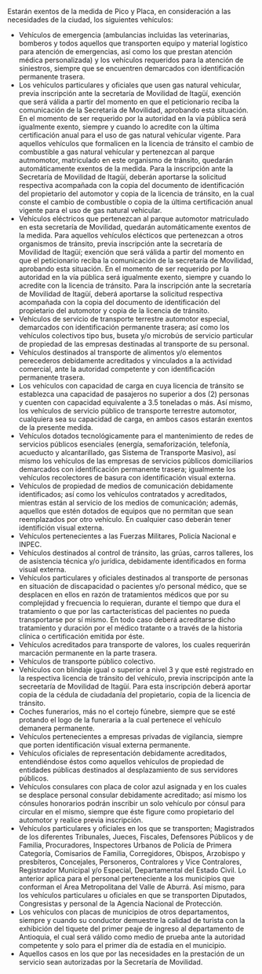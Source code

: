 Estarán exentos de la medida de Pico y Placa, en consideración a las necesidades de la ciudad, los siguientes vehículos:

- Vehículos de emergencia (ambulancias incluidas las veterinarias, bomberos y todos aquellos que transporten equipo y material logístico para atención de emergencias, así como los que prestan atención médica personalizada) y los vehículos requeridos para la atención de siniestros, siempre que se encuentren demarcados con identificación permanente trasera.
- Los vehículos particulares y oficiales que usen gas natural vehicular, previa inscripción ante la secretaría de Movilidad de Itagüí, exención que será válida a partir del momento en que el peticionario reciba la comunicación de la Secretaría de Movilidad, aprobando esta situación. En el momento de ser requerido por la autoridad en la vía pública será igualmente exento, siempre y cuando lo acredite con la última certificación anual para el uso de gas natural vehícular vigente. Para aquellos vehículos que formalicen en la licencia de tránsito el cambio de combustible a gas natural vehícular y pertenezcan al parque autmomotor, matriculado en este organismo de tránsito, quedarán automáticamente exentos de la medida. Para la inscripción ante la Secretaría de Movilidad de Itagüí, deberán aportarse la solicitud respectiva acompañada con la copia del documento de identificación del propietario del automotor y copia de la licencia de tránsito, en la cual conste el cambio de combustible o copia de la última certificación anual vigente para el uso de gas natural vehicular.
- Vehículos eléctricos que pertenezcan al parque automotor matriculado en esta secretaría de Movilidad, quedarán automáticamente exentos de la medida. Para aquellos vehículos elécticos que pertenezcan a otros organismos de tránsito, previa inscripción ante la secretaría de Movilidad de Itagüí; exención que será válida a partir del momento en que el peticionario reciba la comunicación de la secretaría de Movilidad, aprobando esta situación. En el momento de ser requerido por la autoridad en la vía pública será igualmente exento, siempre y cuando lo acredite con la licencia de tránsito. Para la inscripción ante la secretaría de Movilidad de Itagüí, deberá aportarse la solicitud respectiva acompañada con la copia del documento de identificación del propietario del automotor y copia de la licencia de tránsito.
- Vehículos de servicio de transporte terrestre automotor especial, demarcados con identificación permanente trasera; así como los vehículos colectivos tipo bus, buseta y/o microbús de servicio particular de propiedad de las empresas destinadas al transporte de su personal.
- Vehículos destinados al transporte de alimentos y/o elementos perecederos debidamente acreditados y vinculados a la actividad comercial, ante la autoridad competente y con identificación permanente trasera.
- Los vehículos con capacidad de carga en cuya licencia de tránsito se establezca una capacidad de pasajeros no superior a dos (2) personas y cuenten con capacidad equivalente a 3.5 toneladas o más. Así mismo, los vehículos de servicio público de transporte terrestre automotor, cualquiera sea su capacidad de carga, en ambos casos estarán exentos de la presente medida.
- Vehículos dotados tecnológicamente para el mantenimiento de redes de servicios públicos esenciales (energía, semaforización, telefonía, acueducto y alcantarillado, gas Sistema de Transporte Masivo), así mismo los vehículos de las empresas de servicios públicos domiciliarios demarcados con identificación permanente trasera; igualmente los vehículos recolectores de basura con identificación visual externa.
- Vehículos de propiedad de medios de comunicación debidamente identificados; así como los vehículos contratados y acreditados, mientras están al servicio de los medios de comunicación; además, aquellos que estén dotados de equipos que no permitan que sean reemplazados por otro vehículo. En cualquier caso deberán tener identifición visual externa.
- Vehículos pertenecientes a las Fuerzas Militares, Policía Nacional e INPEC.
- Vehículos destinados al control de tránsito, las grúas, carros talleres, los de asistencia técnica y/o jurídica, debidamente identificados en forma visual externa.
- Vehículos particulares y oficiales destinados al transporte de personas en situación de discapacidad o pacientes y/o personal médico, que se desplacen en ellos en razón de tratamientos médicos que por su complejidad y frecuencia lo requieran, durante el tiempo que dura el tratamiento o que por las cartacterísticas del pacientes no pueda transportarse por sí mismo. En todo caso deberá acreditarse dicho tratamiento y duración por el médico tratante o a través de la historia clínica o certificación emitida por éste.
- Vehículos acreditados para transporte de valores, los cuales requerirán marcación permanente en la parte trasera.
- Vehículos de transporte público colectivo.
- Vehículos con blindaje igual o superior a nivel 3 y que esté registrado en la respectiva licencia de tránsito del vehículo, previa inscripcipón ante la secreetaría de Movilidad de Itagüí. Para esta inscripción deberá aportar copia de la cédula de ciudadanía del propietario, copia de la licencia de tránsito.
- Coches funerarios, más no el cortejo fúnebre, siempre que se esté protando el logo de la funeraria a la cual pertenece el vehículo demanera permanente.
- Vehículos pertenecientes a empresas privadas de vigilancia, siempre que porten identificación visual externa permanente.
- Vehículos oficiales de representación debidamente acreditados, entendiéndose éstos como aquellos vehículos de propiedad de entidades públicas destinados al desplazamiento de sus servidores públicos.
- Vehículos consulares con placa de color azul asignada y en los cuales se desplace personal consular debidamente acreditado; así mismo los cónsules honorarios podrán inscribir un solo vehículo por cónsul para circular en el mismo, siempre que éste figure como propietario del automotor y realice previa inscripción.
- Vehículos particulares y oficiales en los que se transporten; Magistrados de los diferentes Tribunales, Jueces, Fiscales, Defensores Públicos y de Familia, Procuradores, Inspectores Urbanos de Policía de Primera Categoría, Comisarios de Familia, Corregidores, Obispos, Arzobispo y presbíteros, Concejales, Personeros, Contralores y Vice Contralores, Registrador Municipal y/o Especial, Departamental del Estado Civil. Lo anterior aplica para el personal perteneciente a los municipios que conforman el Área Metropolitana del Valle de Aburrá. Así mismo, para los vehículos particulares u oficiales en que se transporten Diputados, Congresistas y personal de la Agencia Nacional de Protección.
- Los vehículos con placas de municipios de otros departamentos, siempre y cuando su conductor demuestre la calidad de turista con la exhibición del tiquete del primer peaje de ingreso al departamento de Antioquia, el cual será válido como medio de prueba ante la autoridad competente y solo para el primer día de estadía en el municipio.
- Aquellos casos en los que por las necesidades en la prestación de un servicio sean autorizadas por la Secretaría de Movilidad.
